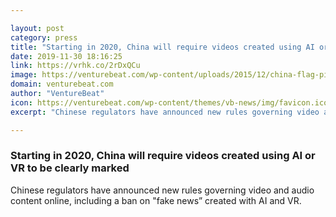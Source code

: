 ```yaml
---

layout: post
category: press
title: "Starting in 2020, China will require videos created using AI or VR to be clearly marked"
date: 2019-11-30 18:16:25
link: https://vrhk.co/2rDxQCu
image: https://venturebeat.com/wp-content/uploads/2015/12/china-flag-pixels.jpg?w=1200&strip=all
domain: venturebeat.com
author: "VentureBeat"
icon: https://venturebeat.com/wp-content/themes/vb-news/img/favicon.ico
excerpt: "Chinese regulators have announced new rules governing video and audio content online, including a ban on \"fake news” created with AI and VR."

---
```


### Starting in 2020, China will require videos created using AI or VR to be clearly marked

Chinese regulators have announced new rules governing video and audio content online, including a ban on "fake news” created with AI and VR.